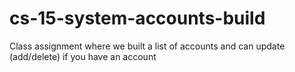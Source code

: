 # cs-15-system-accounts-build
Class assignment where we built a list of accounts and can update (add/delete) if you have an account
